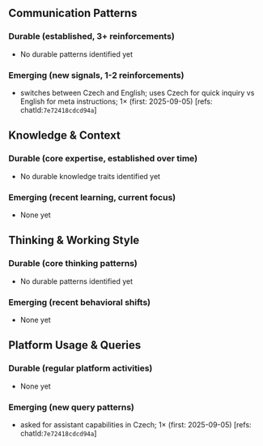 ## Communication Patterns
### Durable (established, 3+ reinforcements)
- No durable patterns identified yet

### Emerging (new signals, 1-2 reinforcements)
- switches between Czech and English; uses Czech for quick inquiry vs English for meta instructions; 1× (first: 2025-09-05) [refs: chatId:`7e72418cdcd94a`]

## Knowledge & Context
### Durable (core expertise, established over time)
- No durable knowledge traits identified yet

### Emerging (recent learning, current focus)
- None yet

## Thinking & Working Style
### Durable (core thinking patterns)
- No durable patterns identified yet

### Emerging (recent behavioral shifts)
- None yet

## Platform Usage & Queries
### Durable (regular platform activities)
- None yet

### Emerging (new query patterns)
- asked for assistant capabilities in Czech; 1× (first: 2025-09-05) [refs: chatId:`7e72418cdcd94a`]